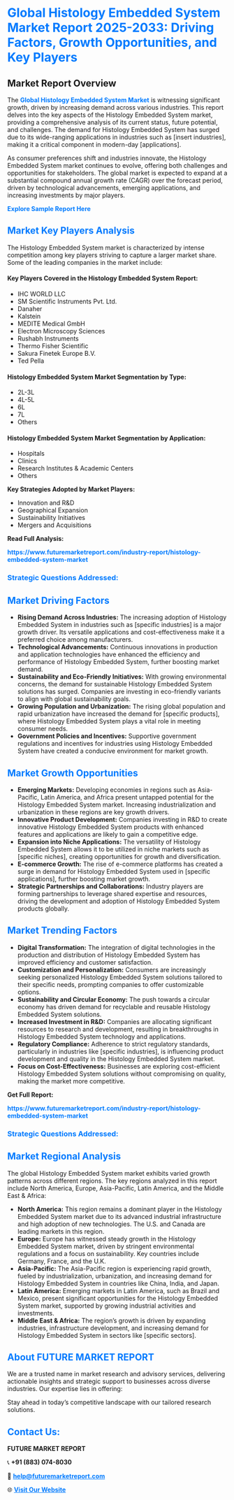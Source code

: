 <h1 style="color: #007BFF;">Global Histology Embedded System Market Report 2025-2033: Driving Factors, Growth Opportunities, and Key Players</h1>

<section id="overview">
<h2>Market Report Overview</h2>
<p>The <a href="https://www.futuremarketreport.com/industry-report/histology-embedded-system-market" style="color: #007BFF; text-decoration: none;"><strong>Global Histology Embedded System Market</strong></a> is witnessing significant growth, driven by increasing demand across various industries. This report delves into the key aspects of the Histology Embedded System market, providing a comprehensive analysis of its current status, future potential, and challenges. The demand for Histology Embedded System has surged due to its wide-ranging applications in industries such as [insert industries], making it a critical component in modern-day [applications].</p>
<p>As consumer preferences shift and industries innovate, the Histology Embedded System market continues to evolve, offering both challenges and opportunities for stakeholders. The global market is expected to expand at a substantial compound annual growth rate (CAGR) over the forecast period, driven by technological advancements, emerging applications, and increasing investments by major players.</p>
</section>

<section id="overview">
<p><a href="https://www.futuremarketreport.com/request-sample/reportId=27744" style="color: #007BFF; text-decoration: none;"><strong>Explore Sample Report Here</strong></a></p>
</section>

<section id="key-players">
<h2 style="color: #007BFF;">Market Key Players Analysis</h2>
<p>The Histology Embedded System market is characterized by intense competition among key players striving to capture a larger market share. Some of the leading companies in the market include:</p>
<h4>Key Players Covered in the Histology Embedded System Report:</h4>
<ul><li>IHC WORLD LLC</li><li>SM Scientific Instruments Pvt. Ltd.</li><li>Danaher</li><li>Kalstein</li><li>MEDITE Medical GmbH</li><li>Electron Microscopy Sciences</li><li>Rushabh Instruments</li><li>Thermo Fisher Scientific</li><li>Sakura Finetek Europe B.V.</li><li>Ted Pella</li></ul>
<h4>Histology Embedded System Market Segmentation by Type:</h4>
<ul><li>2L-3L</li><li>4L-5L</li><li>6L</li><li>7L</li><li>Others</li></ul>

<h4>Histology Embedded System Market Segmentation by Application:</h4>
<ul><li>Hospitals</li><li>Clinics</li><li>Research Institutes &amp; Academic Centers</li><li>Others</li></ul>
<p><strong>Key Strategies Adopted by Market Players:</strong></p>
<ul>
<li>Innovation and R&D</li>
<li>Geographical Expansion</li>
<li>Sustainability Initiatives</li>
<li>Mergers and Acquisitions</li>
</ul>
</section>

<section>
<p><strong>Read Full Analysis: </strong></p><a href="https://www.futuremarketreport.com/industry-report/histology-embedded-system-market" style="color: #007BFF; text-decoration: none;"><strong>https://www.futuremarketreport.com/industry-report/histology-embedded-system-market</strong></a>
<h3 style="color: #007BFF;">Strategic Questions Addressed:</h3>
</section>

<section id="driving-factors">
<h2 style="color: #007BFF;">Market Driving Factors</h2>
<ul>
<li><strong>Rising Demand Across Industries:</strong> The increasing adoption of Histology Embedded System in industries such as [specific industries] is a major growth driver. Its versatile applications and cost-effectiveness make it a preferred choice among manufacturers.</li>
<li><strong>Technological Advancements:</strong> Continuous innovations in production and application technologies have enhanced the efficiency and performance of Histology Embedded System, further boosting market demand.</li>
<li><strong>Sustainability and Eco-Friendly Initiatives:</strong> With growing environmental concerns, the demand for sustainable Histology Embedded System solutions has surged. Companies are investing in eco-friendly variants to align with global sustainability goals.</li>
<li><strong>Growing Population and Urbanization:</strong> The rising global population and rapid urbanization have increased the demand for [specific products], where Histology Embedded System plays a vital role in meeting consumer needs.</li>
<li><strong>Government Policies and Incentives:</strong> Supportive government regulations and incentives for industries using Histology Embedded System have created a conducive environment for market growth.</li>
</ul>
</section>

<section id="growth-opportunities">
<h2 style="color: #007BFF;">Market Growth Opportunities</h2>
<ul>
<li><strong>Emerging Markets:</strong> Developing economies in regions such as Asia-Pacific, Latin America, and Africa present untapped potential for the Histology Embedded System market. Increasing industrialization and urbanization in these regions are key growth drivers.</li>
<li><strong>Innovative Product Development:</strong> Companies investing in R&D to create innovative Histology Embedded System products with enhanced features and applications are likely to gain a competitive edge.</li>
<li><strong>Expansion into Niche Applications:</strong> The versatility of Histology Embedded System allows it to be utilized in niche markets such as [specific niches], creating opportunities for growth and diversification.</li>
<li><strong>E-commerce Growth:</strong> The rise of e-commerce platforms has created a surge in demand for Histology Embedded System used in [specific applications], further boosting market growth.</li>
<li><strong>Strategic Partnerships and Collaborations:</strong> Industry players are forming partnerships to leverage shared expertise and resources, driving the development and adoption of Histology Embedded System products globally.</li>
</ul>
</section>

<section id="trending-factors">
<h2 style="color: #007BFF;">Market Trending Factors</h2>
<ul>
<li><strong>Digital Transformation:</strong> The integration of digital technologies in the production and distribution of Histology Embedded System has improved efficiency and customer satisfaction.</li>
<li><strong>Customization and Personalization:</strong> Consumers are increasingly seeking personalized Histology Embedded System solutions tailored to their specific needs, prompting companies to offer customizable options.</li>
<li><strong>Sustainability and Circular Economy:</strong> The push towards a circular economy has driven demand for recyclable and reusable Histology Embedded System solutions.</li>
<li><strong>Increased Investment in R&D:</strong> Companies are allocating significant resources to research and development, resulting in breakthroughs in Histology Embedded System technology and applications.</li>
<li><strong>Regulatory Compliance:</strong> Adherence to strict regulatory standards, particularly in industries like [specific industries], is influencing product development and quality in the Histology Embedded System market.</li>
<li><strong>Focus on Cost-Effectiveness:</strong> Businesses are exploring cost-efficient Histology Embedded System solutions without compromising on quality, making the market more competitive.</li>
</ul>
</section>

<section>
<p><strong>Get Full Report: </strong></p><a href="https://www.futuremarketreport.com/industry-report/histology-embedded-system-market" style="color: #007BFF; text-decoration: none;"><strong>https://www.futuremarketreport.com/industry-report/histology-embedded-system-market</strong></a>
<h3 style="color: #007BFF;">Strategic Questions Addressed:</h3>
</section>


<section id="regional-analysis">
<h2 style="color: #007BFF;">Market Regional Analysis</h2>
<p>The global Histology Embedded System market exhibits varied growth patterns across different regions. The key regions analyzed in this report include North America, Europe, Asia-Pacific, Latin America, and the Middle East & Africa:</p>
<ul>
<li><strong>North America:</strong> This region remains a dominant player in the Histology Embedded System market due to its advanced industrial infrastructure and high adoption of new technologies. The U.S. and Canada are leading markets in this region.</li>
<li><strong>Europe:</strong> Europe has witnessed steady growth in the Histology Embedded System market, driven by stringent environmental regulations and a focus on sustainability. Key countries include Germany, France, and the U.K.</li>
<li><strong>Asia-Pacific:</strong> The Asia-Pacific region is experiencing rapid growth, fueled by industrialization, urbanization, and increasing demand for Histology Embedded System in countries like China, India, and Japan.</li>
<li><strong>Latin America:</strong> Emerging markets in Latin America, such as Brazil and Mexico, present significant opportunities for the Histology Embedded System market, supported by growing industrial activities and investments.</li>
<li><strong>Middle East & Africa:</strong> The region’s growth is driven by expanding industries, infrastructure development, and increasing demand for Histology Embedded System in sectors like [specific sectors].</li>
</ul>
</section>

<footer>
<h2 style="color: #007BFF;">About FUTURE MARKET REPORT</h2>
<p>We are a trusted name in market research and advisory services, delivering actionable insights and strategic support to businesses across diverse industries. Our expertise lies in offering:</p>

<p>Stay ahead in today’s competitive landscape with our tailored research solutions.</p>

<h2 style="color: #007BFF;">Contact Us:</h2>
<p><strong>FUTURE MARKET REPORT</strong></p>
<p>📞 <strong>+91 (883) 074-8030</strong></p>
<p>📧 <strong><a href="mailto:help@futuremarketreport.com" style="color: #007BFF;">help@futuremarketreport.com</a></strong></p>
<p>🌐 <strong><a href="https://www.futuremarketreport.com/" style="color: #007BFF;">Visit Our Website</a></strong></p>
</footer>